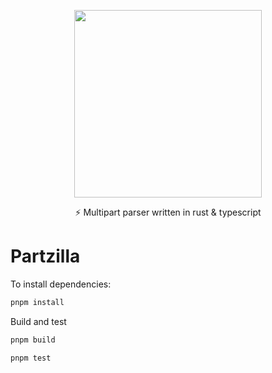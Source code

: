 <p background="rgb(57, 59, 58)" align="center">
  <img align="center" height="300" src="https://github.com/mtsewrs/partzilla/blob/master/partzilla.webp" />
</p>

<p align="center">⚡️ Multipart parser written in rust & typescript</p>
<!-- <p align="center">
  <a href="https://www.npmjs.com/~sactcore" target="_blank"><img src="https://img.shields.io/npm/v/@sact/core.svg" alt="NPM Version" /></a>
  <a href="https://www.npmjs.com/~sactcore" target="_blank"><img src="https://img.shields.io/npm/dm/@sact/core.svg" alt="NPM Downloads" /></a>
</p> -->

# Partzilla

To install dependencies:

```bash
pnpm install
```

Build and test

```bash
pnpm build
```

```bash
pnpm test
```
